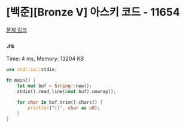 # [백준][Bronze V] 아스키 코드 - 11654

[문제 링크](https://www.acmicpc.net/problem/11654)

### .rs

Time: 4 ms, Memory: 13204 KB 

```rs
use std::io::stdin;

fn main() {
    let mut buf = String::new();
    stdin().read_line(&mut buf).unwrap();

    for char in buf.trim().chars() {
        println!("{}", char as u8);
    }
}

```

